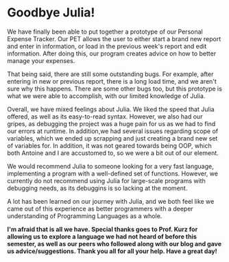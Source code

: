 # Goodbye Julia!

We have finally been able to put together a prototype of our Personal Expense Tracker. Our PET allows the user to either start a brand new report and enter in information, or load in the previous week's report and edit information. After doing this, our program creates advice on how to better manage your expenses.

That being said, there are still some outstanding bugs. For example, after entering in new or previous report, there is a long load time, and we aren't sure why this happens. There are some other bugs too, but this prototype is what we were able to accomplish, with our limited knowledge of Julia.

Overall, we have mixed feelings about Julia. We liked the speed that Julia offered, as well as its easy-to-read syntax. However, we also had our gripes, as debugging the project was a huge pain for us as we had to find our errors at runtime. In addition,we had several issues regarding scope of variables, which we ended up scrapping and just creating a brand new set of variables for. In addition, it was not geared towards being OOP, which both Antoine and I are accustomed to, so we were a bit out of our element.

We would recommend Julia to someone looking for a very fast language, implementing a program with a well-defined set of functions. However, we currently do not recommend using Julia for large-scale programs with debugging needs, as its debuggins is so lacking at the moment.

A lot has been learned on our journey with Julia, and we both feel like we came out of this experience as better programmers with a deeper understanding of Programming Languages as a whole.

**I'm afraid that is all we have. Special thanks goes to Prof. Kurz for allowing us to explore a language we had not heard of before this semester, as well as our peers who followed along with our blog and gave us advice/suggestions. Thank you all for all your help. Have a great day!**
